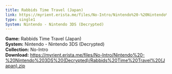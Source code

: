 ```yaml
---
title: Rabbids Time Travel (Japan)
link: https://myrient.erista.me/files/No-Intro/Nintendo%20-%20Nintendo%203DS%20(Decrypted)/Rabbids%20Time%20Travel%20(Japan).zip
type: single1
System: Nintendo - Nintendo 3DS (Decrypted)
---
```

<b>Game:</b> Rabbids Time Travel (Japan)<br>
<b>System:</b> Nintendo - Nintendo 3DS (Decrypted)<br>
<b>Collection:</b> No-Intro<br>
<b>Download:</b> https://myrient.erista.me/files/No-Intro/Nintendo%20-%20Nintendo%203DS%20(Decrypted)/Rabbids%20Time%20Travel%20(Japan).zip